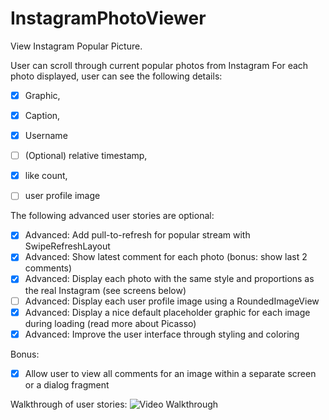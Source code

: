 # InstagramPhotoViewer
View Instagram Popular Picture.

User can scroll through current popular photos from Instagram
For each photo displayed, user can see the following details:
 * [x] Graphic, 
 * [x] Caption,
 * [x] Username
 * [ ] (Optional) relative timestamp, 
 * [x] like count, 
 * [ ] user profile image


The following advanced user stories are optional:
 * [x] Advanced: Add pull-to-refresh for popular stream with SwipeRefreshLayout
 * [x] Advanced: Show latest comment for each photo (bonus: show last 2 comments)
 * [x] Advanced: Display each photo with the same style and proportions as the real Instagram (see screens below)
 * [ ] Advanced: Display each user profile image using a RoundedImageView
 * [x] Advanced: Display a nice default placeholder graphic for each image during loading (read more about Picasso)
 * [x] Advanced: Improve the user interface through styling and coloring

Bonus: 
 * [x] Allow user to view all comments for an image within a separate screen or a dialog fragment

Walkthrough of user stories:
![Video Walkthrough](InstragramPhotoViewer.gif)


